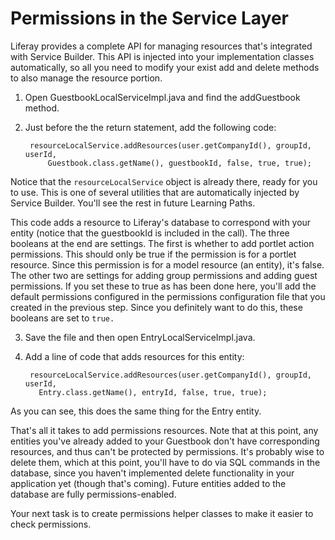 # Permissions in the Service Layer

Liferay provides a complete API for managing resources that's integrated with 
Service Builder. This API is injected into your implementation classes 
automatically, so all you need to modify your exist add and delete methods to also manage the resource portion.

1. Open GuestbookLocalServiceImpl.java and find the addGuestbook method.

2. Just before the the return statement, add the following code:

	    resourceLocalService.addResources(user.getCompanyId(), groupId, userId,
			Guestbook.class.getName(), guestbookId, false, true, true);

Notice that the `resourceLocalService` object is already there, ready for you 
to use. This is one of several utilities that are automatically injected by 
Service Builder. You'll see the rest in future Learning Paths.

This code adds a resource to Liferay's database to correspond with your entity 
(notice that the guestbookId is included in the call). The three booleans at 
the end are settings. The first is whether to add portlet action permissions. 
This should only be true if the permission is for a portlet resource. Since 
this permission is for a model resource (an entity), it's false. The other two 
are settings for adding group permissions and adding guest permissions. If you 
set these to true as has been done here, you'll add the default permissions 
configured in the permissions configuration file that you created in the 
previous step. Since you definitely want to do this, these booleans are set to 
`true.`

3. Save the file and then open EntryLocalServiceImpl.java.

4. Add a line of code that adds resources for this entity:

        resourceLocalService.addResources(user.getCompanyId(), groupId, userId,
		  Entry.class.getName(), entryId, false, true, true);

As you can see, this does the same thing for the Entry entity.

That's all it takes to add permissions resources. Note that at this point, any 
entities you've already added to your Guestbook don't have corresponding 
resources, and thus can't be protected by permissions. It's probably wise to 
delete them, which at this point, you'll have to do via SQL commands in the 
database, since you haven't implemented delete functionality in your 
application yet (though that's coming). Future entities added to the database 
are fully permissions-enabled.

Your next task is to create permissions helper classes to make it easier to 
check permissions.
